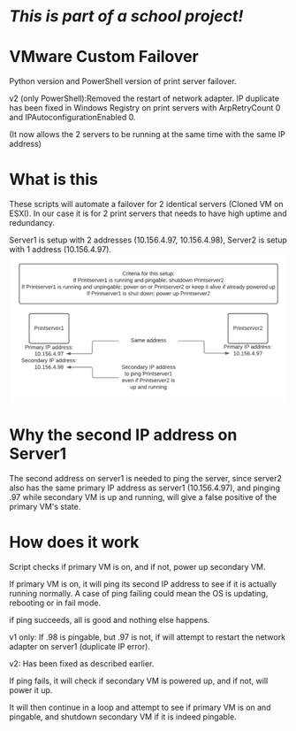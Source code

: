 # *This is part of a school project!*

# VMware Custom Failover

Python version and PowerShell version of print server failover.

v2 (only PowerShell):Removed the restart of network adapter.
IP duplicate has been fixed in Windows Registry on print servers with ArpRetryCount 0 and IPAutoconfigurationEnabled 0.

(It now allows the 2 servers to be running at the same time with the same IP address)

# What is this

These scripts will automate a failover for 2 identical servers (Cloned VM on ESXI).
In our case it is for 2 print servers that needs to have high uptime and redundancy.

Server1 is setup with 2 addresses (10.156.4.97, 10.156.4.98), Server2 is setup with 1 address (10.156.4.97).
<img src="https://github.com/Jesp9025/VMwareFailover/blob/main/overview.png?raw=true">
# Why the second IP address on Server1

The second address on server1 is needed to ping the server, since server2 also has the same primary IP address as server1 (10.156.4.97),
and pinging .97 while secondary VM is up and running, will give a false positive of the primary VM's state.

# How does it work

Script checks if primary VM is on, and if not, power up secondary VM.

If primary VM is on, it will ping its second IP address to see if it is actually running normally.
A case of ping failing could mean the OS is updating, rebooting or in fail mode.

if ping succeeds, all is good and nothing else happens.

v1 only: If .98 is pingable, but .97 is not, if will attempt to restart the network adapter on server1 (duplicate IP error).

v2: Has been fixed as described earlier.

If ping fails, it will check if secondary VM is powered up, and if not, will power it up.

It will then continue in a loop and attempt to see if primary VM is on and pingable, and shutdown secondary VM if it is indeed pingable.
